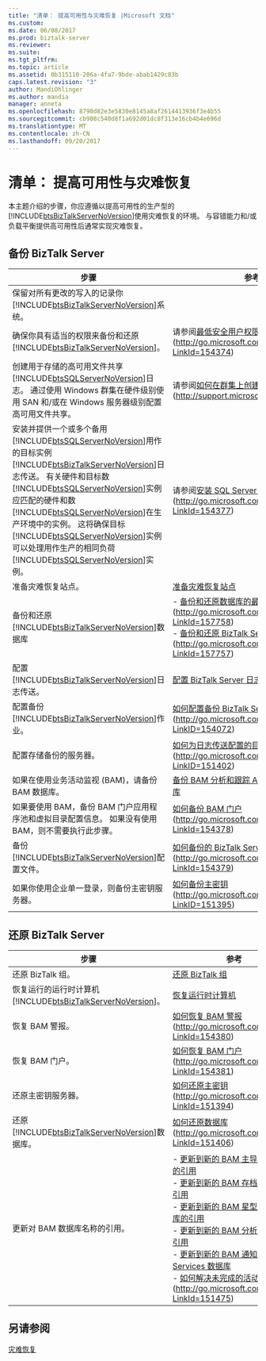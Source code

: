 ```yaml
---
title: "清单： 提高可用性与灾难恢复 |Microsoft 文档"
ms.custom: 
ms.date: 06/08/2017
ms.prod: biztalk-server
ms.reviewer: 
ms.suite: 
ms.tgt_pltfrm: 
ms.topic: article
ms.assetid: 0b315110-206a-4fa7-9bde-abab1429c83b
caps.latest.revision: "3"
author: MandiOhlinger
ms.author: mandia
manager: anneta
ms.openlocfilehash: 8790d82e3e5830e8145a8af2614413936f3e4b55
ms.sourcegitcommit: cb908c540d8f1a692d01dc8f313e16cb4b4e696d
ms.translationtype: MT
ms.contentlocale: zh-CN
ms.lasthandoff: 09/20/2017
---
```

# <a name="checklist-increasing-availability-with-disaster-recovery"></a>清单： 提高可用性与灾难恢复
本主题介绍的步骤，你应遵循以提高可用性的生产型的[!INCLUDE[btsBizTalkServerNoVersion](../includes/btsbiztalkservernoversion-md.md)]使用灾难恢复的环境。 与容错能力和/或负载平衡提供高可用性后通常实现灾难恢复。  
  
## <a name="backing-up-biztalk-server"></a>备份 BizTalk Server  
  
|步骤|参考|  
|----------|---------------|  
|保留对所有更改的写入的记录你[!INCLUDE[btsBizTalkServerNoVersion](../includes/btsbiztalkservernoversion-md.md)]系统。||  
|确保你具有适当的权限来备份和还原[!INCLUDE[btsBizTalkServerNoVersion](../includes/btsbiztalkservernoversion-md.md)]。|请参阅[最低安全用户权限](http://go.microsoft.com/fwlink/?LinkId=154374)(http://go.microsoft.com/fwlink/?LinkId=154374)|  
|创建用于存储的高可用文件共享[!INCLUDE[btsSQLServerNoVersion](../includes/btssqlservernoversion-md.md)]日志。 通过使用 Windows 群集在硬件级别使用 SAN 和/或在 Windows 服务器级别配置高可用文件共享。|请参阅[如何在群集上创建文件共享](http://support.microsoft.com/kb/224967)(http://support.microsoft.com/kb/224967)|  
|安装并提供一个或多个备用[!INCLUDE[btsSQLServerNoVersion](../includes/btssqlservernoversion-md.md)]用作的目标实例[!INCLUDE[btsBizTalkServerNoVersion](../includes/btsbiztalkservernoversion-md.md)]日志传送。 有关硬件和目标数[!INCLUDE[btsSQLServerNoVersion](../includes/btssqlservernoversion-md.md)]实例应匹配的硬件和数[!INCLUDE[btsSQLServerNoVersion](../includes/btssqlservernoversion-md.md)]在生产环境中的实例。 这将确保目标[!INCLUDE[btsSQLServerNoVersion](../includes/btssqlservernoversion-md.md)]实例可以处理用作生产的相同负荷[!INCLUDE[btsSQLServerNoVersion](../includes/btssqlservernoversion-md.md)]实例。|请参阅[安装 SQL Server 2008](http://go.microsoft.com/fwlink/?LinkId=154377) (http://go.microsoft.com/fwlink/?LinkId=154377)|  
|准备灾难恢复站点。|[准备灾难恢复站点](../technical-guides/prepare-the-disaster-recovery-site.md)|  
|备份和还原[!INCLUDE[btsBizTalkServerNoVersion](../includes/btsbiztalkservernoversion-md.md)]数据库|-   [备份和还原数据库的最佳实践](http://go.microsoft.com/fwlink/?LinkId=157758)(http://go.microsoft.com/fwlink/?LinkId=157758)<br />-   [备份和还原 BizTalk Server 数据库](http://go.microsoft.com/fwlink/?LinkId=157757)(http://go.microsoft.com/fwlink/?LinkId=157757)|  
|配置[!INCLUDE[btsBizTalkServerNoVersion](../includes/btsbiztalkservernoversion-md.md)]日志传送。|[配置 BizTalk Server 日志传送](../technical-guides/configuring-biztalk-server-log-shipping.md)|  
|配置备份[!INCLUDE[btsBizTalkServerNoVersion](../includes/btsbiztalkservernoversion-md.md)]作业。|[如何配置备份 BizTalk Server 作业](http://go.microsoft.com/fwlink/?LinkID=154072)(http://go.microsoft.com/fwlink/?LinkID=154072)|  
|配置存储备份的服务器。|[如何为日志传送配置的目标系统](http://go.microsoft.com/fwlink/?LinkID=151402)(http://go.microsoft.com/fwlink/?LinkID=151402)|  
|如果在使用业务活动监视 (BAM)，请备份 BAM 数据库。|[备份 BAM 分析和跟踪 Analysis Server 数据库](../technical-guides/backing-up-the-bam-analysis-and-tracking-analysis-server-databases.md)|  
|如果要使用 BAM，备份 BAM 门户应用程序池和虚拟目录配置信息。 如果没有使用 BAM，则不需要执行此步骤。|[如何备份 BAM 门户](http://go.microsoft.com/fwlink/?LinkId=154378)(http://go.microsoft.com/fwlink/?LinkId=154378)|  
|备份[!INCLUDE[btsBizTalkServerNoVersion](../includes/btsbiztalkservernoversion-md.md)]配置文件。|[如何备份的 BizTalk Server 配置](http://go.microsoft.com/fwlink/?LinkId=154379)(http://go.microsoft.com/fwlink/?LinkId=154379)|  
|如果你使用企业单一登录，则备份主密钥服务器。|[如何备份主密钥](http://go.microsoft.com/fwlink/?LinkID=151395)(http://go.microsoft.com/fwlink/?LinkID=151395)|  
  
## <a name="restoring-biztalk-server"></a>还原 BizTalk Server  
  
|步骤|参考|  
|-----------|---------------|  
|还原 BizTalk 组。|[还原 BizTalk 组](../technical-guides/restoring-the-biztalk-group.md)|  
|恢复运行的运行时计算机[!INCLUDE[btsBizTalkServerNoVersion](../includes/btsbiztalkservernoversion-md.md)]。|[恢复运行时计算机](../technical-guides/recovering-the-runtime-computers.md)|  
|恢复 BAM 警报。|[如何恢复 BAM 警报](http://go.microsoft.com/fwlink/?LinkId=154380)(http://go.microsoft.com/fwlink/?LinkId=154380)|  
|恢复 BAM 门户。|[如何恢复 BAM 门户](http://go.microsoft.com/fwlink/?LinkId=154381)(http://go.microsoft.com/fwlink/?LinkId=154381)|  
|还原主密钥服务器。|[如何还原主密钥](http://go.microsoft.com/fwlink/?LinkId=151394)(http://go.microsoft.com/fwlink/?LinkId=151394)|  
|还原[!INCLUDE[btsBizTalkServerNoVersion](../includes/btsbiztalkservernoversion-md.md)]数据库。|[如何还原数据库](http://go.microsoft.com/fwlink/?LinkId=151406)(http://go.microsoft.com/fwlink/?LinkId=151406)|  
|更新对 BAM 数据库名称的引用。|-   [更新到新的 BAM 主导入数据库的引用](../technical-guides/how-to-move-the-bam-primary-import-database2.md#BKMK_BAMPIRef)<br />-   [更新到新的 BAM 存档数据库的引用](../technical-guides/how-to-move-the-bam-archive-database1.md#BKMK_UpdateArch)<br />-   [更新到新的 BAM 星型架构数据库的引用](../technical-guides/how-to-move-the-bam-star-schema-database2.md#BKMK_StarUpdate)<br />-   [更新到新的 BAM 分析数据库的引用](../technical-guides/how-to-move-the-bam-analysis-database1.md#BKMK_AnalyUpdate)<br />-   [更新到新的 BAM 通知引用 Services 数据库](../technical-guides/how-to-move-the-bam-notification-services-databases1.md#BKMK_NotiUpdate)<br />-   [如何解决未完成的活动实例](http://go.microsoft.com/fwlink/?LinkId=151475)(http://go.microsoft.com/fwlink/?LinkId=151475)|  
  
## <a name="see-also"></a>另请参阅  
 [灾难恢复](../technical-guides/disaster-recovery.md)